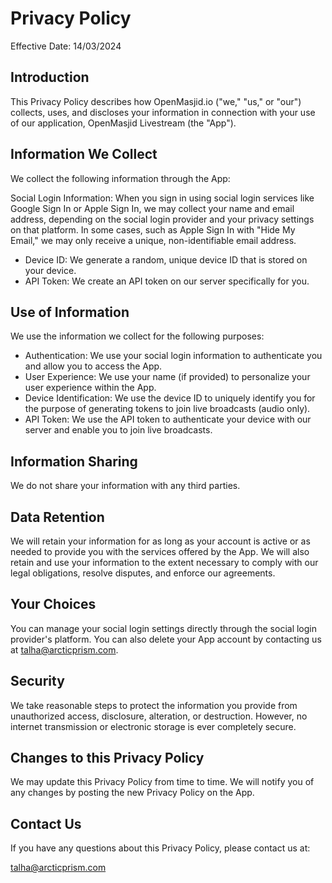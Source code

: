 # Privacy Policy

Effective Date: 14/03/2024

## Introduction

This Privacy Policy describes how OpenMasjid.io ("we," "us," or "our") collects, uses, and discloses your information in connection with your use of our application, OpenMasjid Livestream (the "App").

## Information We Collect

We collect the following information through the App:

Social Login Information: When you sign in using social login services like Google Sign In or Apple Sign In, we may collect your name and email address, depending on the social login provider and your privacy settings on that platform. In some cases, such as Apple Sign In with "Hide My Email," we may only receive a unique, non-identifiable email address.
- Device ID: We generate a random, unique device ID that is stored on your device.
- API Token: We create an API token on our server specifically for you.

## Use of Information

We use the information we collect for the following purposes:

- Authentication: We use your social login information to authenticate you and allow you to access the App.
- User Experience: We use your name (if provided) to personalize your user experience within the App.
- Device Identification: We use the device ID to uniquely identify you for the purpose of generating tokens to join live broadcasts (audio only).
- API Token: We use the API token to authenticate your device with our server and enable you to join live broadcasts.

## Information Sharing

We do not share your information with any third parties.

## Data Retention

We will retain your information for as long as your account is active or as needed to provide you with the services offered by the App. We will also retain and use your information to the extent necessary to comply with our legal obligations, resolve disputes, and enforce our agreements.

## Your Choices

You can manage your social login settings directly through the social login provider's platform. You can also delete your App account by contacting us at talha@arcticprism.com.

## Security

We take reasonable steps to protect the information you provide from unauthorized access, disclosure, alteration, or destruction. However, no internet transmission or electronic storage is ever completely secure.

## Changes to this Privacy Policy

We may update this Privacy Policy from time to time. We will notify you of any changes by posting the new Privacy Policy on the App.

## Contact Us

If you have any questions about this Privacy Policy, please contact us at:

talha@arcticprism.com
